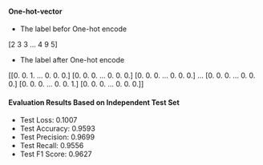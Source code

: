 #### One-hot-vector
- The label befor One-hot encode
  
 [2 3 3 ... 4 9 5]
- The label after One-hot encode
  
 [[0. 0. 1. ... 0. 0. 0.]
 [0. 0. 0. ... 0. 0. 0.]
 [0. 0. 0. ... 0. 0. 0.]
 ...
 [0. 0. 0. ... 0. 0. 0.]
 [0. 0. 0. ... 0. 0. 1.]
 [0. 0. 0. ... 0. 0. 0.]]

#### Evaluation Results Based on Independent Test Set
- Test Loss: 0.1007
- Test Accuracy: 0.9593
- Test Precision: 0.9699
- Test Recall: 0.9556
- Test F1 Score: 0.9627
